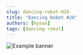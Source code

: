 ```yaml
---
slug: dancing-robot-026
title: "Dancing Robot #26"
authors: [kynan]
tags: [dancing-robot]
---
```


![Example banner](/img/stories/dancing-robot/026.PNG)
